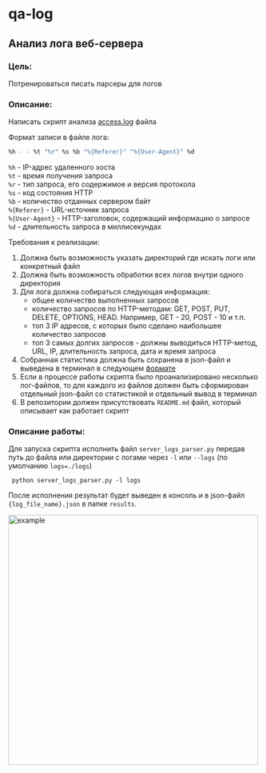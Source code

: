 # qa-log
## Анализ лога веб-сервера

### Цель:

Потренироваться писать парсеры для логов

### Описание:

Написать скрипт анализа [access.log](access.tar.gz) файла

Формат записи в файле лога:

```bash
%h - - %t "%r" %s %b "%{Referer}" "%{User-Agent}" %d
```

`%h` - IP-адрес удаленного хоста  
`%t` - время получения запроса  
`%r` - тип запроса, его содержимое и версия протокола  
`%s` - код состояния HTTP  
`%b` - количество отданных сервером байт  
`%{Referer}` - URL-источник запроса  
`%{User-Agent}` - HTTP-заголовок, содержащий информацию о запросе  
`%d` - длительность запроса в миллисекундах  

Требования к реализации:

1. Должна быть возможность указать директорий где искать логи или конкретный файл
2. Должна быть возможность обработки всех логов внутри одного директория
3. Для лога должна собираться следующая информация:
   - общее количество выполненных запросов
   - количество запросов по HTTP-методам: GET, POST, PUT, DELETE, OPTIONS, HEAD. Например, GET - 20, POST - 10 и т.п.
   - топ 3 IP адресов, с которых было сделано наибольшее количество запросов
   - топ 3 самых долгих запросов - должны выводиться HTTP-метод, URL, IP, длительность запроса, дата и время запроса
4. Собранная статистика должна быть сохранена в json-файл и выведена в терминал в следующем [формате](result.json)
5. Если в процессе работы скрипта было проанализировано несколько лог-файлов, то для каждого из файлов должен быть 
сформирован отдельный json-файл со статистикой и отдельный вывод в терминал
6. В репозитории должен присутствовать `README.md` файл, который описывает как работает скрипт

### Описание работы:
Для запуска скрипта исполнить файл `server_logs_parser.py` передав путь до файла или директории с логами через `-l` или `--logs` (по умолчанию `logs=./logs`)
```commandline
 python server_logs_parser.py -l logs
```
После исполнения результат будет выведен в консоль и в json-файл `{log_file_name}.json` в папке `results`. 
<p align="left">
 <img width="500px" src="images/example.jpg" alt="example"/>
</p>